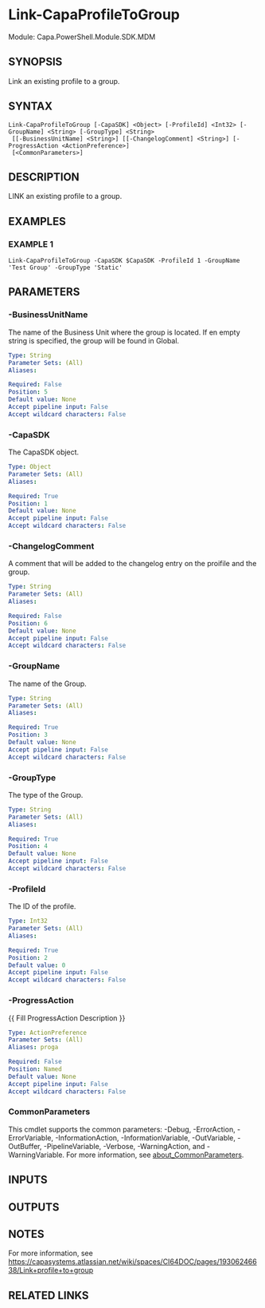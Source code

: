 # Link-CapaProfileToGroup

Module: Capa.PowerShell.Module.SDK.MDM

## SYNOPSIS
Link an existing profile to a group.

## SYNTAX

```
Link-CapaProfileToGroup [-CapaSDK] <Object> [-ProfileId] <Int32> [-GroupName] <String> [-GroupType] <String>
 [[-BusinessUnitName] <String>] [[-ChangelogComment] <String>] [-ProgressAction <ActionPreference>]
 [<CommonParameters>]
```

## DESCRIPTION
LINK an existing profile to a group.

## EXAMPLES

### EXAMPLE 1
```
Link-CapaProfileToGroup -CapaSDK $CapaSDK -ProfileId 1 -GroupName 'Test Group' -GroupType 'Static'
```

## PARAMETERS

### -BusinessUnitName
The name of the Business Unit where the group is located.
If en empty string is specified, the group will be found in Global.

```yaml
Type: String
Parameter Sets: (All)
Aliases:

Required: False
Position: 5
Default value: None
Accept pipeline input: False
Accept wildcard characters: False
```

### -CapaSDK
The CapaSDK object.

```yaml
Type: Object
Parameter Sets: (All)
Aliases:

Required: True
Position: 1
Default value: None
Accept pipeline input: False
Accept wildcard characters: False
```

### -ChangelogComment
A comment that will be added to the changelog entry on the proifile and the group.

```yaml
Type: String
Parameter Sets: (All)
Aliases:

Required: False
Position: 6
Default value: None
Accept pipeline input: False
Accept wildcard characters: False
```

### -GroupName
The name of the Group.

```yaml
Type: String
Parameter Sets: (All)
Aliases:

Required: True
Position: 3
Default value: None
Accept pipeline input: False
Accept wildcard characters: False
```

### -GroupType
The type of the Group.

```yaml
Type: String
Parameter Sets: (All)
Aliases:

Required: True
Position: 4
Default value: None
Accept pipeline input: False
Accept wildcard characters: False
```

### -ProfileId
The ID of the profile.

```yaml
Type: Int32
Parameter Sets: (All)
Aliases:

Required: True
Position: 2
Default value: 0
Accept pipeline input: False
Accept wildcard characters: False
```

### -ProgressAction
{{ Fill ProgressAction Description }}

```yaml
Type: ActionPreference
Parameter Sets: (All)
Aliases: proga

Required: False
Position: Named
Default value: None
Accept pipeline input: False
Accept wildcard characters: False
```

### CommonParameters
This cmdlet supports the common parameters: -Debug, -ErrorAction, -ErrorVariable, -InformationAction, -InformationVariable, -OutVariable, -OutBuffer, -PipelineVariable, -Verbose, -WarningAction, and -WarningVariable. For more information, see [about_CommonParameters](http://go.microsoft.com/fwlink/?LinkID=113216).

## INPUTS

## OUTPUTS

## NOTES
For more information, see https://capasystems.atlassian.net/wiki/spaces/CI64DOC/pages/19306246638/Link+profile+to+group

## RELATED LINKS
